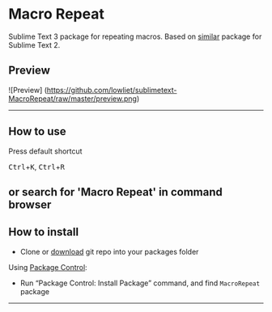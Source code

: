 Macro Repeat
=========================

Sublime Text 3 package for repeating macros.
Based on [similar](https://github.com/sivakumar-kailasam/Repeat-Macro) package for Sublime Text 2.

## Preview

![Preview] (https://github.com/lowliet/sublimetext-MacroRepeat/raw/master/preview.png)

--------------

## How to use
Press default shortcut

<kbd>Ctrl</kbd>+<kbd>K</kbd>, <kbd>Ctrl</kbd>+<kbd>R</kbd>

or search for 'Macro Repeat' in command browser
--------------

## How to install

 - Clone or [download](https://github.com/lowliet/sublimetext-MacroRepeat/archive/master.zip) git repo into your packages folder

Using [Package Control](https://sublime.wbond.net/installation):

 - Run “Package Control: Install Package” command, and find `MacroRepeat` package

--------------